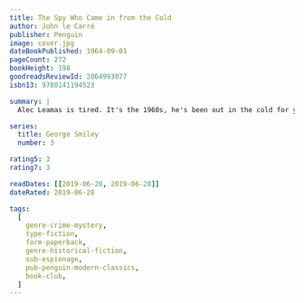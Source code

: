 ```yaml
---
title: The Spy Who Came in from the Cold
author: John le Carré
publisher: Penguin
image: cover.jpg
dateBookPublished: 1964-09-01
pageCount: 272
bookHeight: 198
goodreadsReviewId: 2864993077
isbn13: 9780141194523

summary: |
  Alec Leamas is tired. It's the 1960s, he's been out in the cold for years, spying in the shadow of the Berlin Wall for his British masters. He has seen too many good agents murdered for their troubles. Now Control wants to bring him in at last - but only after one final assignment. He must travel deep into the heart of Communist Germany and betray his country, a job that he will do with his usual cynical professionalism. But when George Smiley tries to help a young woman Leamas has befriended, Leamas's mission may prove to be the worst thing he could ever have done. In le Carré's breakthrough work of 1963, the spy story is reborn as a gritty and terrible tale of men who are caught up in politics beyond their imagining.

series:
  title: George Smiley
  number: 3

rating5: 3
rating7: 3

readDates: [[2019-06-20, 2019-06-28]]
dateRated: 2019-06-28

tags:
  [
    genre-crime-mystery,
    type-fiction,
    form-paperback,
    genre-historical-fiction,
    sub-espionage,
    pub-penguin-modern-classics,
    book-club,
  ]
---
```

